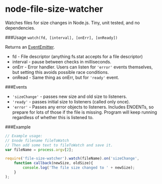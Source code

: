node-file-size-watcher
===============

Watches files for size changes in Node.js. Tiny, unit tested, and no dependencies.

###Usage
`watch(fd, [interval], [onErr], [onReady])`

Returns an [EventEmitter](http://nodejs.org/api/events.html#events_class_events_eventemitter).

 * fd - File descriptor (anything fs.stat accepts for a file descriptor)
 * interval - pause between checks in milliseconds.
 * onErr - Error handler.  Users can listen for `'error'` events themselves, but setting this avoids possible race conditions.
 * onRead - Same thing as onErr, but for `'ready'` event.

###Events

 * `'sizeChange'` - passes new size and old size to listeners.
 * `'ready'` - passes initial size to listeners (called only once).
 * `'error'` - Passes any error objects to listeners. Includes ENOENTs, so prepare for lots of those if the file is missing. Program will keep running regardless of whether this is listened to.

###Example

``` js
// Example usage:
// $node filename fileToWatch
// Then add some text to fileToWatch and save it.
var fileName = process.argv[2];

require('file-size-watcher').watch(fileName).on('sizeChange',
	function callback(newSize, oldSize){
		console.log('The file size changed to ' + newSize);
	}
);
```
